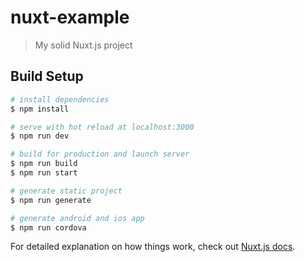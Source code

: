 # nuxt-example

> My solid Nuxt.js project

## Build Setup

``` bash
# install dependencies
$ npm install

# serve with hot reload at localhost:3000
$ npm run dev

# build for production and launch server
$ npm run build
$ npm run start

# generate static project
$ npm run generate

# generate android and ios app
$ npm run cordova
```

For detailed explanation on how things work, check out [Nuxt.js docs](https://nuxtjs.org).
